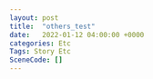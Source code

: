 ```yaml
---
layout: post
title:  "others_test"
date:   2022-01-12 04:00:00 +0000
categories: Etc
Tags: Story Etc
SceneCode: []
---
```

